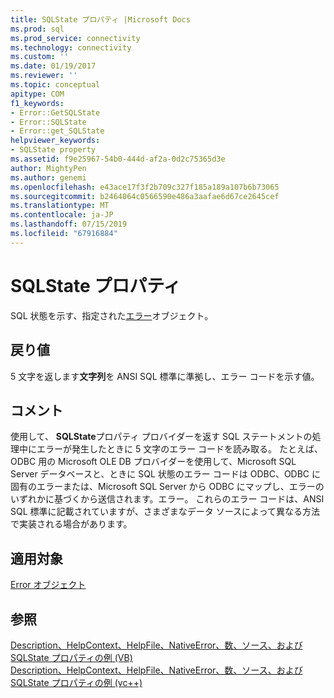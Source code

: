 ```yaml
---
title: SQLState プロパティ |Microsoft Docs
ms.prod: sql
ms.prod_service: connectivity
ms.technology: connectivity
ms.custom: ''
ms.date: 01/19/2017
ms.reviewer: ''
ms.topic: conceptual
apitype: COM
f1_keywords:
- Error::GetSQLState
- Error::SQLState
- Error::get_SQLState
helpviewer_keywords:
- SQLState property
ms.assetid: f9e25967-54b0-444d-af2a-0d2c75365d3e
author: MightyPen
ms.author: genemi
ms.openlocfilehash: e43ace17f3f2b709c327f185a189a107b6b73065
ms.sourcegitcommit: b2464064c0566590e486a3aafae6d67ce2645cef
ms.translationtype: MT
ms.contentlocale: ja-JP
ms.lasthandoff: 07/15/2019
ms.locfileid: "67916884"
---
```

# <a name="sqlstate-property"></a>SQLState プロパティ
SQL 状態を示す、指定された[エラー](../../../ado/reference/ado-api/error-object.md)オブジェクト。  
  
## <a name="return-value"></a>戻り値  
 5 文字を返します**文字列**を ANSI SQL 標準に準拠し、エラー コードを示す値。  
  
## <a name="remarks"></a>コメント  
 使用して、 **SQLState**プロパティ プロバイダーを返す SQL ステートメントの処理中にエラーが発生したときに 5 文字のエラー コードを読み取る。 たとえば、ODBC 用の Microsoft OLE DB プロバイダーを使用して、Microsoft SQL Server データベースと、ときに SQL 状態のエラー コードは ODBC、ODBC に固有のエラーまたは、Microsoft SQL Server から ODBC にマップし、エラーのいずれかに基づくから送信されます。エラー。 これらのエラー コードは、ANSI SQL 標準に記載されていますが、さまざまなデータ ソースによって異なる方法で実装される場合があります。  
  
## <a name="applies-to"></a>適用対象  
 [Error オブジェクト](../../../ado/reference/ado-api/error-object.md)  
  
## <a name="see-also"></a>参照  
 [Description、HelpContext、HelpFile、NativeError、数、ソース、および SQLState プロパティの例 (VB)](../../../ado/reference/ado-api/description-helpcontext-helpfile-nativeerror-number-source-example-vb.md)   
 [Description、HelpContext、HelpFile、NativeError、数、ソース、および SQLState プロパティの例 (vc++)](../../../ado/reference/ado-api/description-helpcontext-helpfile-nativeerror-number-source-example-vc.md)   
